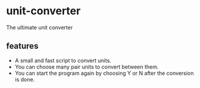 # unit-converter
The ultimate unit converter
## features
  - A small and fast script to convert units.
  - You can choose many pair units to convert between them.
  - You can start the program again by choosing Y or N after the conversion is done.
